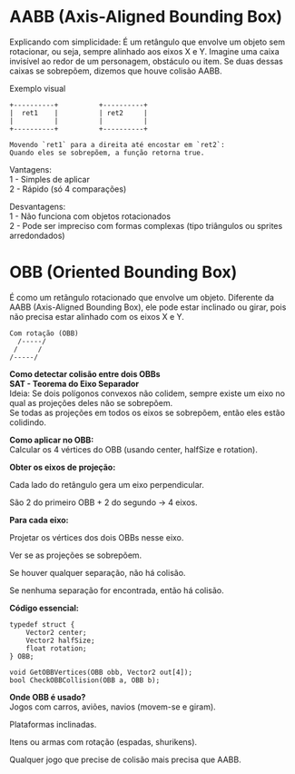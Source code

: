 # AABB (Axis-Aligned Bounding Box)
Explicando com simplicidade:
É um retângulo que envolve um objeto sem rotacionar, ou seja, sempre alinhado aos eixos X e Y. Imagine uma caixa invisível ao redor de um personagem, obstáculo ou item. Se duas dessas caixas se sobrepõem, dizemos que houve colisão AABB.

Exemplo visual
```
+----------+          +----------+
|  ret1    |          | ret2     |
|          |          |          |
+----------+          +----------+

Movendo `ret1` para a direita até encostar em `ret2`:
Quando eles se sobrepõem, a função retorna true.
```
Vantagens: <br/>
1 - Simples de aplicar<br/>
2 - Rápido (só 4 comparações)<br/>

Desvantagens: <br/>
1 - Não funciona com objetos rotacionados<br/>
2 - Pode ser impreciso com formas complexas (tipo triângulos ou sprites arredondados)<br/>

# OBB (Oriented Bounding Box)
É como um retângulo rotacionado que envolve um objeto. Diferente da AABB (Axis-Aligned Bounding Box), ele pode estar inclinado ou girar, pois não precisa estar alinhado com os eixos X e Y.
```
Com rotação (OBB)
  /-----/
 /     /
/-----/
```
**Como detectar colisão entre dois OBBs**<br/>
**SAT - Teorema do Eixo Separador**<br/>
Ideia: Se dois polígonos convexos não colidem, sempre existe um eixo no qual as projeções deles não se sobrepõem.<br/>
Se todas as projeções em todos os eixos se sobrepõem, então eles estão colidindo.<br/>

**Como aplicar no OBB:**<br/>
Calcular os 4 vértices do OBB (usando center, halfSize e rotation).<br/>

**Obter os eixos de projeção:**<br/>

Cada lado do retângulo gera um eixo perpendicular.<br/>

São 2 do primeiro OBB + 2 do segundo → 4 eixos.<br/>

**Para cada eixo:**<br/>

Projetar os vértices dos dois OBBs nesse eixo.<br/>

Ver se as projeções se sobrepõem.<br/>

Se houver qualquer separação, não há colisão.<br/>

Se nenhuma separação for encontrada, então há colisão.<br/>

**Código essencial:** 
```
typedef struct {
    Vector2 center;
    Vector2 halfSize;
    float rotation;
} OBB;

void GetOBBVertices(OBB obb, Vector2 out[4]);
bool CheckOBBCollision(OBB a, OBB b);
```

**Onde OBB é usado?**<br/>
Jogos com carros, aviões, navios (movem-se e giram).<br/>

Plataformas inclinadas.<br/>

Itens ou armas com rotação (espadas, shurikens).<br/>

Qualquer jogo que precise de colisão mais precisa que AABB.<br/>


